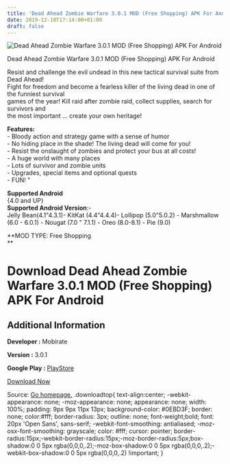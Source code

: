 ```yaml
---
title: 'Dead Ahead Zombie Warfare 3.0.1 MOD (Free Shopping) APK For Android'
date: 2019-12-18T17:14:00+01:00
draft: false
---
```


![Dead Ahead Zombie Warfare 3.0.1 MOD (Free Shopping) APK For Android](https://i1.wp.com/apkhome.net/wp-content/uploads/2019/12/Dead-Ahead-Zombie-Warfare-3.0.1-MOD-Free-Shopping.png "Dead Ahead Zombie Warfare 3.0.1 MOD (Free Shopping) APK For Android")

  

Dead Ahead Zombie Warfare 3.0.1 MOD (Free Shopping) APK For Android

Resist and challenge the evil undead in this new tactical survival suite from Dead Ahead!  
Fight for freedom and become a fearless killer of the living dead in one of the funniest survival  
games of the year! Kill raid after zombie raid, collect supplies, search for survivors and  
the most important ... create your own heritage!

**Features:**  
\- Bloody action and strategy game with a sense of humor  
\- No hiding place in the shade! The living dead will come for you!  
\- Resist the onslaught of zombies and protect your bus at all costs!  
\- A huge world with many places  
\- Lots of survivor and zombie units  
\- Upgrades, special items and optional quests  
\- FUN! "

**Supported Android**  
{4.0 and UP}  
**Supported Android Version**:-  
Jelly Bean(4.1"4.3.1)- KitKat (4.4"4.4.4)- Lollipop (5.0"5.0.2) - Marshmallow (6.0 - 6.0.1) - Nougat (7.0 " 7.1.1) - Oreo (8.0-8.1) - Pie (9.0)

**MOD TYPE: Free Shopping  
**

Download Dead Ahead Zombie Warfare 3.0.1 MOD (Free Shopping) APK For Android
============================================================================

Additional Information
----------------------

**Developer :** Mobirate

**Version :** 3.0.1

**Google Play :** [PlayStore](https://play.google.com/store/apps/details?id=com.mobirate.DeadAheadTactics)

  

[Download Now](https://store4app.co/post/dead-ahead-zombie-warfare-3-0-1-mod-free-shopping-apk-for-android_1576685525)

  
Source: [Go homepage.](https://store4app.co/post/dead-ahead-zombie-warfare-3-0-1-mod-free-shopping-apk-for-android_1576685525) .downloadtop{ text-align:center; -webkit-appearance: none; -moz-appearance: none; appearance: none; width: 100%; padding: 9px 9px 11px 13px; background-color: #0EBD3F; border: none; color:#fff; border-radius: 3px; outline: none; font-weight;bold; font: 20px 'Open Sans', sans-serif; -webkit-font-smoothing: antialiased; -moz-osx-font-smoothing: grayscale; color: #fff; cursor: pointer; border-radius:15px;-webkit-border-radius:15px;-moz-border-radius:5px;box-shadow:0 0 5px rgba(0,0,0,.2);-moz-box-shadow:0 0 5px rgba(0,0,0,.2);-webkit-box-shadow:0 0 5px rgba(0,0,0,.2) !important; }